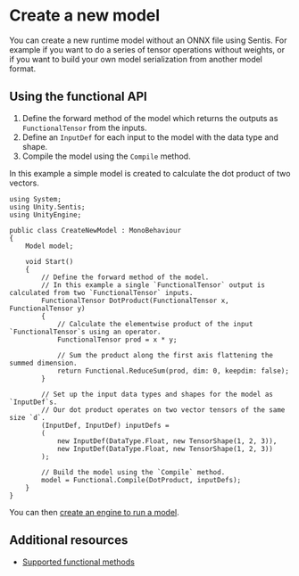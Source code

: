 # Create a new model

You can create a new runtime model without an ONNX file using Sentis. For example if you want to do a series of tensor operations without weights, or if you want to build your own model serialization from another model format.

## Using the functional API

1. Define the forward method of the model which returns the outputs as `FunctionalTensor` from the inputs.
2. Define an `InputDef` for each input to the model with the data type and shape.
3. Compile the model using the `Compile` method.

In this example a simple model is created to calculate the dot product of two vectors.

```
using System;
using Unity.Sentis;
using UnityEngine;

public class CreateNewModel : MonoBehaviour
{
    Model model;

    void Start()
    {
        // Define the forward method of the model.
        // In this example a single `FunctionalTensor` output is calculated from two `FunctionalTensor` inputs.
        FunctionalTensor DotProduct(FunctionalTensor x, FunctionalTensor y)
        {
            // Calculate the elementwise product of the input `FunctionalTensor`s using an operator.
            FunctionalTensor prod = x * y;

            // Sum the product along the first axis flattening the summed dimension.
            return Functional.ReduceSum(prod, dim: 0, keepdim: false);
        }

        // Set up the input data types and shapes for the model as `InputDef`s.
        // Our dot product operates on two vector tensors of the same size `d`.
        (InputDef, InputDef) inputDefs =
        (
            new InputDef(DataType.Float, new TensorShape(1, 2, 3)),
            new InputDef(DataType.Float, new TensorShape(1, 2, 3))
        );

        // Build the model using the `Compile` method.
        model = Functional.Compile(DotProduct, inputDefs);
    }
}
```

You can then [create an engine to run a model](create-an-engine.md).

## Additional resources

- [Supported functional methods](supported-functional-methods.md)
